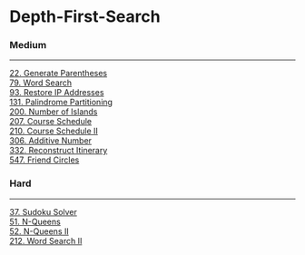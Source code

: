 # Depth-First-Search

### Medium
---
[22. Generate Parentheses](../solutions/0022-Generate%20Parentheses.md)</br>
[79. Word Search](../solutions/0079-Word%20Search.md)</br>
[93. Restore IP Addresses](../solutions/0093-Restore%20IP%20Addresses.md)</br>
[131. Palindrome Partitioning](../solutions/0131-Palindrome%20Partitioning.md)</br>
[200. Number of Islands](../solutions/0200-Number%20of%20Islands.md)</br>
[207. Course Schedule](../solutions/0207-Course%20Schedule.md)</br>
[210. Course Schedule II](../solutions/0210-Course%20Schedule%20II.md)</br>
[306. Additive Number](../solutions/0306-Additive%20Number.md)</br>
[332. Reconstruct Itinerary](../solutions/0332-Reconstruct%20Itinerary.md)</br>
[547. Friend Circles](../solutions/0547-Friend%20Circles.md)</br>

### Hard
---
[37. Sudoku Solver](../solutions/0037-Sudoku%20Solver.md)</br>
[51. N-Queens](../solutions/0051-N-Queens.md)</br>
[52. N-Queens II](../solutions/0052-N-Queens%20II.md)</br>
[212. Word Search II](../solutions/0212-Word%20Search%20II.md)</br>
